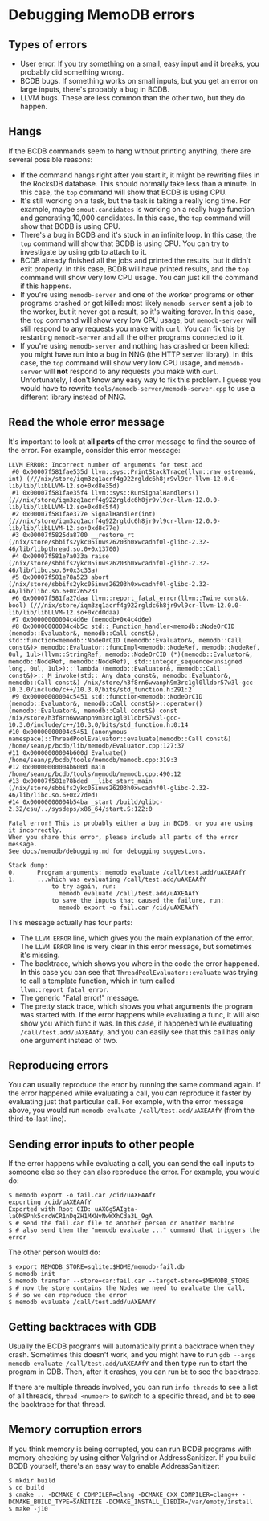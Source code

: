 # Debugging MemoDB errors

<!-- markdownlint-disable MD014 -->

## Types of errors

- User error. If you try something on a small, easy input and it breaks, you
  probably did something wrong.
- BCDB bugs. If something works on small inputs, but you get an error on large
  inputs, there's probably a bug in BCDB.
- LLVM bugs. These are less common than the other two, but they do happen.

## Hangs

If the BCDB commands seem to hang without printing anything, there are several
possible reasons:

- If the command hangs right after you start it, it might be rewriting files in
  the RocksDB database. This should normally take less than a minute. In this
  case, the `top` command will show that BCDB is using CPU.
- It's still working on a task, but the task is taking a really long time. For
  example, maybe `smout.candidates` is working on a really huge function and
  generating 10,000 candidates. In this case, the `top` command will show that
  BCDB is using CPU.
- There's a bug in BCDB and it's stuck in an infinite loop. In this case, the
  `top` command will show that BCDB is using CPU. You can try to investigate by
  using `gdb` to attach to it.
- BCDB already finished all the jobs and printed the results, but it didn't
  exit properly. In this case, BCDB will have printed results, and the `top`
  command will show very low CPU usage. You can just kill the command if this
  happens.
- If you're using `memodb-server` and one of the worker programs or other
  programs crashed or got killed: most likely `memodb-server` sent a job to the
  worker, but it never got a result, so it's waiting forever. In this case, the
  `top` command will show very low CPU usage, but `memodb-server` will still
  respond to any requests you make with `curl`. You can fix this by restarting
  `memodb-server` and all the other programs connected to it.
- If you're using `memodb-server` and nothing has crashed or been killed: you
  might have run into a bug in NNG (the HTTP server library). In this case, the
  `top` command will show very low CPU usage, and `memodb-server` will **not**
  respond to any requests you make with `curl`. Unfortunately, I don't know any
  easy way to fix this problem. I guess you would have to rewrite
  `tools/memodb-server/memodb-server.cpp` to use a different library instead of
  NNG.

## Read the whole error message

It's important to look at **all parts** of the error message to find the source
of the error. For example, consider this error message:

<!-- markdownlint-disable MD013 -->

```text
LLVM ERROR: Incorrect number of arguments for test.add
 #0 0x00007f581fae535d llvm::sys::PrintStackTrace(llvm::raw_ostream&, int) (///nix/store/iqm3zq1acrf4g922rgldc6h8jr9vl9cr-llvm-12.0.0-lib/lib/libLLVM-12.so+0xd8e35d)
 #1 0x00007f581fae35f4 llvm::sys::RunSignalHandlers() (///nix/store/iqm3zq1acrf4g922rgldc6h8jr9vl9cr-llvm-12.0.0-lib/lib/libLLVM-12.so+0xd8c5f4)
 #2 0x00007f581fae377e SignalHandler(int) (///nix/store/iqm3zq1acrf4g922rgldc6h8jr9vl9cr-llvm-12.0.0-lib/lib/libLLVM-12.so+0xd8c77e)
 #3 0x00007f5825da8700 __restore_rt (/nix/store/sbbifs2ykc05inws26203h0xwcadnf0l-glibc-2.32-46/lib/libpthread.so.0+0x13700)
 #4 0x00007f581e7a033a raise (/nix/store/sbbifs2ykc05inws26203h0xwcadnf0l-glibc-2.32-46/lib/libc.so.6+0x3c33a)
 #5 0x00007f581e78a523 abort (/nix/store/sbbifs2ykc05inws26203h0xwcadnf0l-glibc-2.32-46/lib/libc.so.6+0x26523)
 #6 0x00007f581fa27daa llvm::report_fatal_error(llvm::Twine const&, bool) (///nix/store/iqm3zq1acrf4g922rgldc6h8jr9vl9cr-llvm-12.0.0-lib/lib/libLLVM-12.so+0xcd0daa)
 #7 0x00000000004c4d6e (memodb+0x4c4d6e)
 #8 0x00000000004c4b5c std::_Function_handler<memodb::NodeOrCID (memodb::Evaluator&, memodb::Call const&), std::function<memodb::NodeOrCID (memodb::Evaluator&, memodb::Call const&)> memodb::Evaluator::funcImpl<memodb::NodeRef, memodb::NodeRef, 0ul, 1ul>(llvm::StringRef, memodb::NodeOrCID (*)(memodb::Evaluator&, memodb::NodeRef, memodb::NodeRef), std::integer_sequence<unsigned long, 0ul, 1ul>)::'lambda'(memodb::Evaluator&, memodb::Call const&)>::_M_invoke(std::_Any_data const&, memodb::Evaluator&, memodb::Call const&) /nix/store/h3f8rn6wwanph9m3rc1gl0lldbr57w3l-gcc-10.3.0/include/c++/10.3.0/bits/std_function.h:291:2
 #9 0x00000000004c5451 std::function<memodb::NodeOrCID (memodb::Evaluator&, memodb::Call const&)>::operator()(memodb::Evaluator&, memodb::Call const&) const /nix/store/h3f8rn6wwanph9m3rc1gl0lldbr57w3l-gcc-10.3.0/include/c++/10.3.0/bits/std_function.h:0:14
#10 0x00000000004c5451 (anonymous namespace)::ThreadPoolEvaluator::evaluate(memodb::Call const&) /home/sean/p/bcdb/lib/memodb/Evaluator.cpp:127:37
#11 0x00000000004b600d Evaluate() /home/sean/p/bcdb/tools/memodb/memodb.cpp:319:3
#12 0x00000000004b600d main /home/sean/p/bcdb/tools/memodb/memodb.cpp:490:12
#13 0x00007f581e78bded __libc_start_main (/nix/store/sbbifs2ykc05inws26203h0xwcadnf0l-glibc-2.32-46/lib/libc.so.6+0x27ded)
#14 0x00000000004b54ba _start /build/glibc-2.32/csu/../sysdeps/x86_64/start.S:122:0

Fatal error! This is probably either a bug in BCDB, or you are using it incorrectly.
When you share this error, please include all parts of the error message.
See docs/memodb/debugging.md for debugging suggestions.

Stack dump:
0.      Program arguments: memodb evaluate /call/test.add/uAXEAAfY
1.      ...which was evaluating /call/test.add/uAXEAAfY
            to try again, run:
              memodb evaluate /call/test.add/uAXEAAfY
            to save the inputs that caused the failure, run:
              memodb export -o fail.car /cid/uAXEAAfY
```

<!-- markdownlint-enable MD013 -->

This message actually has four parts:

- The `LLVM ERROR` line, which gives you the main explanation of the error. The
  `LLVM ERROR` line is very clear in this error message, but sometimes it's
  missing.
- The backtrace, which shows you where in the code the error happened. In this
  case you can see that `ThreadPoolEvaluator::evaluate` was trying to call a
  template function, which in turn called `llvm::report_fatal_error`.
- The generic "Fatal error!" message.
- The pretty stack trace, which shows you what arguments the program was
  started with. If the error happens while evaluating a func, it will also show
  you which func it was. In this case, it happened while evaluating
  `/call/test.add/uAXEAAfy`, and you can easily see that this call has only one
  argument instead of two.

## Reproducing errors

You can usually reproduce the error by running the same command again. If the
error happened while evaluating a call, you can reproduce it faster by
evaluating just that particular call. For example, with the error message
above, you would run `memodb evaluate /call/test.add/uAXEAAfY` (from the
third-to-last line).

## Sending error inputs to other people

If the error happens while evaluating a call, you can send the call inputs to
someone else so they can also reproduce the error. For example, you would do:

```console
$ memodb export -o fail.car /cid/uAXEAAfY
exporting /cid/uAXEAAfY
Exported with Root CID: uAXGg5AIgta-laOMSPnk5crcWCR1nDqZH1MXNvNwWXhCda3L_9gA
$ # send the fail.car file to another person or another machine
$ # also send them the "memodb evaluate ..." command that triggers the error
```

The other person would do:

```console
$ export MEMODB_STORE=sqlite:$HOME/memodb-fail.db
$ memodb init
$ memodb transfer --store=car:fail.car --target-store=$MEMODB_STORE
$ # now the store contains the Nodes we need to evaluate the call,
$ # so we can reproduce the error
$ memodb evaluate /call/test.add/uAXEAAfY
```

## Getting backtraces with GDB

Usually the BCDB programs will automatically print a backtrace when they crash.
Sometimes this doesn't work, and you might have to run `gdb --args memodb
evaluate /call/test.add/uAXEAAfY` and then type `run` to start the program in
GDB. Then, after it crashes, you can run `bt` to see the backtrace.

If there are multiple threads involved, you can run `info threads` to see a
list of all threads, `thread <number>` to switch to a specific thread, and `bt`
to see the backtrace for that thread.

## Memory corruption errors

If you think memory is being corrupted, you can run BCDB programs with memory
checking by using either Valgrind or AddressSanitizer. If you build BCDB
yourself, there's an easy way to enable AddressSanitizer:

```console
$ mkdir build
$ cd build
$ cmake .. -DCMAKE_C_COMPILER=clang -DCMAKE_CXX_COMPILER=clang++ -DCMAKE_BUILD_TYPE=SANITIZE -DCMAKE_INSTALL_LIBDIR=/var/empty/install
$ make -j10
```

